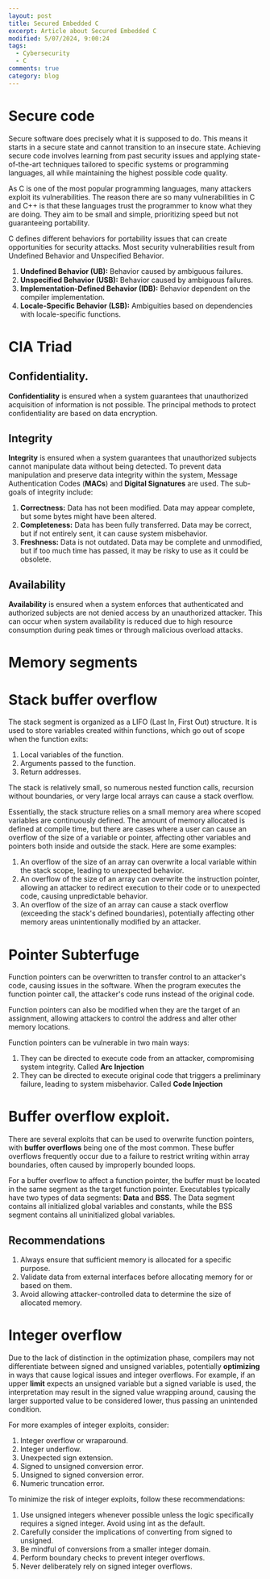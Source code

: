 ```yaml
---
layout: post
title: Secured Embedded C
excerpt: Article about Secured Embedded C
modified: 5/07/2024, 9:00:24
tags:
  - Cybersecurity
  - C
comments: true
category: blog
---
```

# Secure code
Secure software does precisely what it is supposed to do. This means it starts in a secure state and cannot transition to an insecure state. Achieving secure code involves learning from past security issues and applying state-of-the-art techniques tailored to specific systems or programming languages, all while maintaining the highest possible code quality.

As C is one of the most popular programming languages, many attackers exploit its vulnerabilities. The reason there are so many vulnerabilities in C and C++ is that these languages trust the programmer to know what they are doing. They aim to be small and simple, prioritizing speed but not guaranteeing portability.

C defines different behaviors for portability issues that can create opportunities for security attacks. Most security vulnerabilities result from Undefined Behavior and Unspecified Behavior.

1. **Undefined Behavior (UB):** Behavior caused by ambiguous failures.
2. **Unspecified Behavior (USB):** Behavior caused by ambiguous failures.
3. **Implementation-Defined Behavior (IDB):** Behavior dependent on the compiler implementation.
4. **Locale-Specific Behavior (LSB):** Ambiguities based on dependencies with locale-specific functions.

# CIA Triad
## Confidentiality.
**Confidentiality** is ensured when a system guarantees that unauthorized acquisition of information is not possible. The principal methods to protect confidentiality are based on data encryption.

## Integrity
**Integrity** is ensured when a system guarantees that unauthorized subjects cannot manipulate data without being detected. To prevent data manipulation and preserve data integrity within the system, Message Authentication Codes (**MACs**) and **Digital Signatures** are used. The sub-goals of integrity include:

1. **Correctness:** Data has not been modified. Data may appear complete, but some bytes might have been altered.
2. **Completeness:** Data has been fully transferred. Data may be correct, but if not entirely sent, it can cause system misbehavior.
3. **Freshness:** Data is not outdated. Data may be complete and unmodified, but if too much time has passed, it may be risky to use as it could be obsolete.

## Availability
**Availability** is ensured when a system enforces that authenticated and authorized subjects are not denied access by an unauthorized attacker. This can occur when system availability is reduced due to high resource consumption during peak times or through malicious overload attacks.

# Memory segments

# Stack buffer overflow
The stack segment is organized as a LIFO (Last In, First Out) structure. It is used to store variables created within functions, which go out of scope when the function exits:

1. Local variables of the function.
2. Arguments passed to the function.
3. Return addresses.

The stack is relatively small, so numerous nested function calls, recursion without boundaries, or very large local arrays can cause a stack overflow.

Essentially, the stack structure relies on a small memory area where scoped variables are continuously defined. The amount of memory allocated is defined at compile time, but there are cases where a user can cause an overflow of the size of a variable or pointer, affecting other variables and pointers both inside and outside the stack. Here are some examples:

1. An overflow of the size of an array can overwrite a local variable within the stack scope, leading to unexpected behavior.
2. An overflow of the size of an array can overwrite the instruction pointer, allowing an attacker to redirect execution to their code or to unexpected code, causing unpredictable behavior.
3. An overflow of the size of an array can cause a stack overflow (exceeding the stack's defined boundaries), potentially affecting other memory areas unintentionally modified by an attacker.

# Pointer Subterfuge
Function pointers can be overwritten to transfer control to an attacker's code, causing issues in the software. When the program executes the function pointer call, the attacker's code runs instead of the original code.

Function pointers can also be modified when they are the target of an assignment, allowing attackers to control the address and alter other memory locations.

Function pointers can be vulnerable in two main ways:
1. They can be directed to execute code from an attacker, compromising system integrity. Called **Arc Injection**
2. They can be directed to execute original code that triggers a preliminary failure, leading to system misbehavior. Called **Code Injection**

# Buffer overflow exploit.
There are several exploits that can be used to overwrite function pointers, with **buffer overflows** being one of the most common. These buffer overflows frequently occur due to a failure to restrict writing within array boundaries, often caused by improperly bounded loops.

For a buffer overflow to affect a function pointer, the buffer must be located in the same segment as the target function pointer. Executables typically have two types of data segments: **Data** and **BSS**. The Data segment contains all initialized global variables and constants, while the BSS segment contains all uninitialized global variables.

## Recommendations
1. Always ensure that sufficient memory is allocated for a specific purpose.
2. Validate data from external interfaces before allocating memory for or based on them.
3. Avoid allowing attacker-controlled data to determine the size of allocated memory.

# Integer overflow
Due to the lack of distinction in the optimization phase, compilers may not differentiate between signed and unsigned variables, potentially **optimizing** in ways that cause logical issues and integer overflows. For example, if an upper **limit** expects an unsigned variable but a signed variable is used, the interpretation may result in the signed value wrapping around, causing the larger supported value to be considered lower, thus passing an unintended condition.

For more examples of integer exploits, consider:

  1. Integer overflow or wraparound.
  2. Integer underflow.
  3. Unexpected sign extension.
  4. Signed to unsigned conversion error.
  5. Unsigned to signed conversion error.
  6. Numeric truncation error.

To minimize the risk of integer exploits, follow these recommendations:

  1. Use unsigned integers whenever possible unless the logic specifically requires a signed integer. Avoid using int as the default.
  2. Carefully consider the implications of converting from signed to unsigned.
  3. Be mindful of conversions from a smaller integer domain.
  4. Perform boundary checks to prevent integer overflows.
  5. Never deliberately rely on signed integer overflows.
